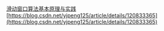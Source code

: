 

[滑动窗口算法基本原理与实践](https://www.cnblogs.com/huansky/p/13488234.html)
[https://blog.csdn.net/yjpeng125/article/details/120833365](https://blog.csdn.net/yjpeng125/article/details/120833365)









